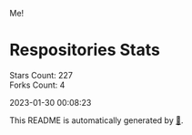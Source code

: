 Me!

# Respositories Stats
Stars Count: 227  
Forks Count: 4

2023-01-30 00:08:23  

This README is automatically generated by [🐰](https://github.com/rnitta/rnitta).
